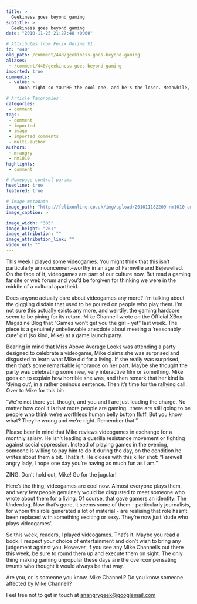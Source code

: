 ```yaml
---
title: >
  Geekiness goes beyond gaming
subtitle: >
  Geekiness goes beyond gaming
date: "2010-11-25 21:27:48 +0000"

# Attributes from Felix Online V1
id: "440"
old_path: /comment/440/geekiness-goes-beyond-gaming
aliases:
 - /comment/440/geekiness-goes-beyond-gaming
imported: true
comments:
 - value: >
     Oooh right so YOU'RE the cool one, and he's the loser. Meanwhile, you're raging like a homeless person. <br> <br>,Join an awesome <a href="http://cooll.net">Gaming Forum</a> today!,Why yes, I did read a book.

# Article Taxonomies
categories:
 - comment
tags:
 - comment
 - imported
 - image
 - imported_comments
 - multi-author
authors:
 - mrangry
 - nm1010
highlights:
 - comment

# Homepage control params
headline: true
featured: true

# Image metadata
image_path: "http://felixonline.co.uk/img/upload/201011182209-nm1010-angrygee.jpg"
image_caption: >

image_width: "385"
image_height: "261"
image_attribution: ""
image_attribution_link: ""
video_url: ""
---
```


This week I played some videogames. You might think that this isn’t particularly announcement–worthy in an age of Farmville and Bejewelled. On the face of it, videogames are part of our culture now. But read a gaming fansite or web forum and you’d be forgiven for thinking we were in the middle of a cultural apartheid.

Does anyone actually care about videogames any more? I’m talking about the giggling disdain that used to be poured on people who play them. I’m not sure this actually exists any more, and weirdly, the gaming hardcore seem to be pining for its return. Mike Channell wrote on the Official XBox Magazine Blog that “Games won’t get you the girl - yet” last week. The piece is a genuinely unbelievable anecdote about meeting a ‘reasonably cute’ girl (so kind, Mike) at a game launch party.

Bearing in mind that Miss Above Average Looks was attending a party designed to celebrate a videogame, Mike claims she was surprised and disgusted to learn what Mike did for a living. If she really was surprised, then that’s some remarkable ignorance on her part. Maybe she thought the party was celebrating some new, very interactive film or something. Mike goes on to explain how horrible she was, and then remark that her kind is ‘dying out’, in a rather ominous sentence. Then it’s time for the rallying call. Over to Mike for this bit:

“We’re not there yet, though, and you and I are just leading the charge. No matter how cool it is that more people are gaming...there are still going to be people who think we’re worthless human belly button fluff. But you know what? They’re wrong and we’re right. Remember that.”

Please bear in mind that Mike reviews videogames in exchange for a monthly salary. He isn’t leading a guerilla resistance movement or fighting against social oppression. Instead of playing games in the evening, someone is willing to pay him to do it during the day, on the condition he writes about them a bit. That’s it. He closes with this killer shot: “Farewell angry lady, I hope one day you’re having as much fun as I am.”

ZING. Don’t hold out, Mike! Go for the jugular!

Here’s the thing; videogames are cool now. Almost everyone plays them, and very few people genuinely would be disgusted to meet someone who wrote about them for a living. Of course, that gave gamers an identity: The Underdog. Now that’s gone, it seems some of them - particularly journalists, for whom this role generated a lot of material - are realising that role hasn’t been replaced with something exciting or sexy. They’re now just ‘dude who plays videogames’.

So this week, readers, I played videogames. That’s it. Maybe you read a book. I respect your choice of entertainment and don’t wish to bring any judgement against you. However, if you see any Mike Channells out there this week, be sure to round them up and execute them on sight. The only thing making gaming unpopular these days are the ove rcompensating twunts who thought it would always be that way.

Are you, or is someone you know, Mike Channell? Do you know someone affected by Mike Channell?

Feel free not to get in touch at anangrygeek@googlemail.com
